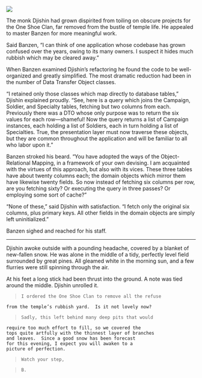 ![](/pages/case-134/pole.jpg)

The monk Djishin had grown dispirited from toiling on obscure projects for the One Shoe Clan, far removed from the bustle of temple life. He appealed to master Banzen for more meaningful work.

Said Banzen, “I can think of one application whose codebase has grown confused over the years, owing to its many owners. I suspect it hides much rubbish which may be cleared away.”

When Banzen examined Djishin’s refactoring he found the code to be well-organized and greatly simplified.  The most dramatic reduction had been in the number of Data Transfer Object classes.

“I retained only those classes which map directly to database tables,” Djishin explained proudly.  “See, here is a query which joins the Campaign, Soldier, and Specialty tables, fetching but two columns from each.  Previously there was a DTO whose only purpose was to return the six values for each row—shameful!  Now the query returns a list of Campaign instances, each holding a list of Soldiers, each in turn holding a list of Specialties.  True, the presentation layer must now traverse these objects, but they are common throughout the application and will be familiar to all who labor upon it.”

Banzen stroked his beard.  “You have adopted the ways of the Object-Relational Mapping, in a framework of your own devising.  I am acquainted with the virtues of this approach, but also with its vices.  These three tables have about twenty columns each; the domain objects which mirror them have likewise twenty fields.  So now instead of fetching six columns per row, are you fetching sixty?  Or executing the query in three passes?  Or employing some sort of cache?”

“None of these,” said Djishin with satisfaction.  “I fetch only the original six columns, plus primary keys.  All other fields in the domain objects are simply left uninitialized.”

Banzen sighed and reached for his staff.

----------

Djishin awoke outside with a pounding headache, covered by a blanket of new-fallen snow.  He was alone in the middle of a tidy, perfectly level field surrounded by great pines. All gleamed white in the morning sun, and a few flurries were still spinning through the air.

At his feet a long stick had been thrust into the ground. A note was tied around the middle.  Djishin unrolled it.

>     I ordered the One Shoe Clan to remove all the refuse
    from the temple’s rubbish yard.  Is it not lovely now?

>     Sadly, this left behind many deep pits that would
    require too much effort to fill, so we covered the
    tops quite artfully with the thinnest layer of branches
    and leaves.  Since a good snow has been forecast
    for this evening, I expect you will awaken to a
    picture of perfection.

>     Watch your step,

>     B.


